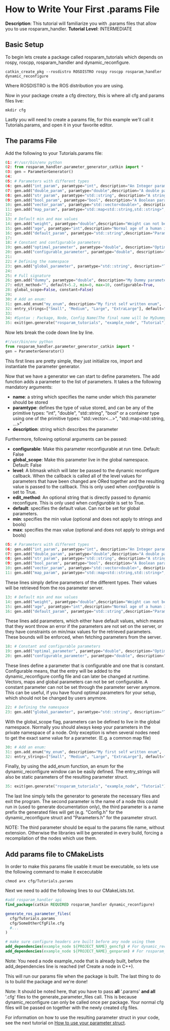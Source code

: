 # How to Write Your First .params File
**Description**: This tutorial will familiarize you with .params files that allow you to use rosparam_handler.
**Tutorial Level**: INTERMEDIATE

## Basic Setup

To begin lets create a package called rosparam_tutorials which depends on rospy, roscpp, rosparam_handler and dynamic_reconfigure.
```shell
catkin_create_pkg --rosdistro ROSDISTRO rospy roscpp rosparam_handler dynamic_reconfigure
```
Where ROSDISTRO is the ROS distribution you are using.

Now in your package create a cfg directory, this is where all cfg and params files live:
```shell
mkdir cfg
```
Lastly you will need to create a params file, for this example we'll call it Tutorials.params, and open it in your favorite editor.

## The params File

Add the following to your Tutorials.params file:
```python
01:	#!/usr/bin/env python
02:	from rosparam_handler.parameter_generator_catkin import *
03:	gen = ParameterGenerator()
04:
05:	# Parameters with different types
06:	gen.add("int_param", paramtype="int", description="An Integer parameter")
07:	gen.add("double_param", paramtype="double",description="A double parameter")
08:	gen.add("str_param", paramtype="std::string", description="A string parameter",  default="Hello World")
09:	gen.add("bool_param", paramtype="bool", description="A Boolean parameter")
10:	gen.add("vector_param", paramtype="std::vector<double>", description="A vector parameter")
11:	gen.add("map_param", paramtype="std::map<std::string,std::string>", description="A map parameter")
12:
13:	# Default min and max values
14:	gen.add("weight", paramtype="double",description="Weight can not be negative", min=0.0)
15:	gen.add("age", paramtype="int",description="Normal age of a human is inbetween 0 and 100", min=0, max=100)
16:	gen.add("default_param", paramtype="std::string",description="Parameter with default value", default="Hello World")
17:
18:	# Constant and configurable parameters
19:	gen.add("optimal_parameter", paramtype="double", description="Optimal parameter, can not be set via rosparam", default=10, constant=True)
20:	gen.add("configurable_parameter", paramtype="double", description="This parameter can be set via dynamic_reconfigure", configurable=True)
21:
22:	# Defining the namespace
23:	gen.add("global_parameter", paramtype="std::string", description="This parameter is defined in the global namespace", global_scope=True)
24:
25:	# Full signature
26:	gen.add("dummy", paramtype="double", description="My Dummy parameter", level=0,
27:	edit_method="", default=5.2, min=0, max=10, configurable=True,
28:	global_scope=False, constant=False)
29:
30:	# Add an enum:
31:	gen.add_enum("my_enum", description="My first self written enum",
32:	entry_strings=["Small", "Medium", "Large", "ExtraLarge"], default="Medium"))
33:
34:	#Syntax : Package, Node, Config Name(The final name will be MyDummyConfig)
35:	exit(gen.generate("rosparam_tutorials", "example_node", "Tutorial"))
```

Now lets break the code down line by line.
```python
#!/usr/bin/env python
from rosparam_handler.parameter_generator_catkin import *
gen = ParameterGenerator()
```
This first lines are pretty simple, they just initialize ros, import and instantiate the parameter generator.

Now that we have a generator we can start to define parameters. The add function adds a parameter to the list of parameters. It takes a the following mandatory arguments:

- **name**: a string which specifies the name under which this parameter should be stored
- **paramtype**: defines the type of value stored, and can be any of the primitive types: "int", "double", "std::string", "bool" or a container type using one of the primitive types: "std::vector<...>", "std::map<std::string, ...>"
- **description**: string which describes the parameter

Furthermore, following optional arguments can be passed:
- **configurable**: Make this parameter reconfigurable at run time. Default: False
- **global_scope**: Make this parameter live in the global namespace. Default: False
- **level**: A bitmask which will later be passed to the dynamic reconfigure callback. When the callback is called all of the level values for parameters that have been changed are ORed together and the resulting value is passed to the callback. This is only used when *configurable* is set to True.
- **edit_method**: An optional string that is directly passed to dynamic reconfigure. This is only used when *configurable* is set to True.
- **default**: specifies the default value. Can not be set for global parameters.
- **min**: specifies the min value (optional and does not apply to strings and bools)
- **max**: specifies the max value (optional and does not apply to strings and bools)

```python
05:	# Parameters with different types
06:	gen.add("int_param", paramtype="int", description="An Integer parameter")
07:	gen.add("double_param", paramtype="double",description="A double parameter")
08:	gen.add("str_param", paramtype="std::string", description="A string parameter",  "Hello World")
09:	gen.add("bool_param", paramtype="bool", description="A Boolean parameter")
10:	gen.add("vector_param", paramtype="std::vector<double>", description="A vector parameter")
11:	gen.add("map_param", paramtype="std::map<std::string,std::string>", description="A map parameter")
```

These lines simply define parameters of the different types. Their values will be retrieved from the ros parameter server.

```python
13:	# Default min and max values
14:	gen.add("weight", paramtype="double",description="Weight can not be negative", min=0.0)
15:	gen.add("age", paramtype="int",description="Normal age of a human is inbetween 0 and 100", min=0, max=100)
16:	gen.add("default_param", paramtype="std::string",description="Parameter with default value", default="Hello World")
```

These lines add parameters, which either have default values, which means that they wont throw an error if the parameters are not set on the server, or they have constraints on min/max values for the retrieved parameters. These bounds will be enforced, when fetching parameters from the server.

```python
18:	# Constant and configurable parameters
19:	gen.add("optimal_parameter", paramtype="double", description="Optimal parameter, can not be set via rosparam", default=10, constant=True)
20:	gen.add("configurable_parameter", paramtype="double", description="This parameter can be set via dynamic_reconfigure", configurable_parameter=True)
```

These lines define a parameter that is configurable and one that is constant. Configurable means, that the entry will be added to the dynamic_reconfigure config file and can later be changed at runtime. Vectors, maps and global parameters can not be set configurable.
A constant parameter can not be set through the parameter server anymore. This can be useful, if you have found optimal parameters for your setup, which should not be changed by users anymore.

```python
22:	# Defining the namespace
23:	gen.add("global_parameter", paramtype="std::string", description="This parameter is defined in the global namespace", global_scope=True)
```

With the global_scope flag, parameters can be defined to live in the global namespace. Normally you should always keep your parameters in the private namespace of a node. Only exception is when several nodes need to get the exact same value for a parameter. (E.g. a common map file)

```python
30:	# Add an enum:
31:	gen.add_enum("my_enum", description="My first self written enum",
32:	entry_strings=["Small", "Medium", "Large", "ExtraLarge"], default="Medium"))
```

Finally, by using the add_enum function, an enum for the dynamic_reconfigure window can be easily defined. The entry_strings will also be static parameters of the resulting parameter struct.

```python
35:	exit(gen.generate("rosparam_tutorials", "example_node", "Tutorial"))
```

The last line simply tells the generator to generate the necessary files and exit the program. The second parameter is the name of a node this could run in (used to generate documentation only), the third parameter is a name prefix the generated files will get (e.g. "<name>Config.h" for the dynamic_reconfigure struct and "<name>Parameters.h" for the parameter struct.

NOTE: The third parameter should be equal to the params file name, without extension. Otherwise the libraries will be generated in every build, forcing a recompilation of the nodes which use them.

## Add params file to CMakeLists

In order to make this params file usable it must be executable, so lets use the following command to make it excecutable

```shell
chmod a+x cfg/Tutorials.params
```

Next we need to add the following lines to our CMakeLists.txt.

```cmake
#add rosparam_handler api
find_package(catkin REQUIRED rosparam_handler dynamic_reconfigure)

generate_ros_parameter_files(
  cfg/Tutorials.params
  cfg/SomeOtherCfgFile.cfg
  #...
)

# make sure configure headers are built before any node using them
add_dependencies(example_node ${PROJECT_NAME}_gencfg) # For dynamic_reconfigure
add_dependencies(example_node ${PROJECT_NAME}_genparam) # For rosparam_handler
```
Note: You need a node example_node that is already built, before the add_dependencies line is reached (ref Create a node in C++).  

This will run our params file when the package is built. The last thing to do is to build the package and we're done!

Note: It should be noted here, that you have to pass **all** '.params' **and all** '.cfg' files to the generate_parameter_files call. This is because dynamic_reconfigure can only be called once per package. Your normal cfg files will be passed on together with the newly created cfg files.

For information on how to use the resulting parameter struct in your code, see the next tutorial on [How to use your parameter struct](HowToUseYourParameterStruct.md).
